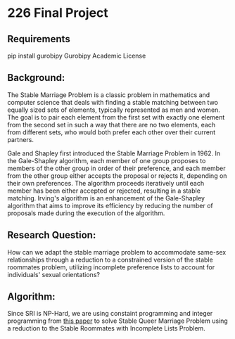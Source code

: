 # 226 Final Project
## Requirements
pip install gurobipy
Gurobipy Academic License
## Background:
The Stable Marriage Problem is a classic problem in mathematics and computer science that deals with finding a stable matching between two equally sized sets of elements, typically represented as men and women. The goal is to pair each element from the first set with exactly one element from the second set in such a way that there are no two elements, each from different sets, who would both prefer each other over their current partners.

Gale and Shapley first introduced the Stable Marriage Problem in 1962. In the Gale-Shapley algorithm, each member of one group proposes to members of the other group in order of their preference, and each member from the other group either accepts the proposal or rejects it, depending on their own preferences. The algorithm proceeds iteratively until each member has been either accepted or rejected, resulting in a stable matching. Irving's algorithm is an enhancement of the Gale-Shapley algorithm that aims to improve its efficiency by reducing the number of proposals made during the execution of the algorithm.

## Research Question:
How can we adapt the stable marriage problem to accommodate same-sex relationships through a reduction to a constrained version of the stable roommates problem, utilizing incomplete preference lists to account for individuals' sexual orientations?

## Algorithm:
Since SRI is NP-Hard, we are using constaint programming and integer programming from [this paper](https://arxiv.org/pdf/2110.02555.pdf) to solve Stable Queer Marriage Problem using a reduction to the Stable Roommates with Incomplete Lists Problem. 
